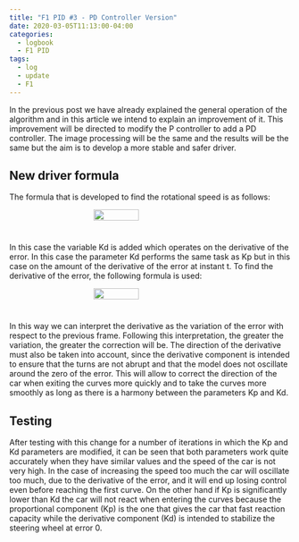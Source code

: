 ```yaml
---
title: "F1 PID #3 - PD Controller Version"
date: 2020-03-05T11:13:00-04:00
categories:
  - logbook
  - F1 PID
tags:
  - log
  - update
  - F1
---
```


In the previous post we have already explained the general operation of the algorithm and in this article we intend to explain an improvement of it. This improvement will be directed to modify the P controller to add a PD controller. The image processing will be the same and the results will be the same but the aim is to develop a more stable and safer driver.

## New driver formula

The formula that is developed to find the rotational speed is as follows:

<div style="display: flex; padding-bottom: 25px">
  <img src="{{site.site_url}}/assets/equations/pd-equation.png" width="40%" style="margin: auto">
</div>

In this case the variable Kd is added which operates on the derivative of the error. In this case the parameter Kd performs the same task as Kp but in this case on the amount of the derivative of the error at instant t. To find the derivative of the error, the following formula is used:

<div style="display: flex; padding-bottom: 25px">
  <img src="{{site.site_url}}/assets/equations/pd-error.png" width="40%" style="margin: auto">
</div>

In this way we can interpret the derivative as the variation of the error with respect to the previous frame. Following this interpretation, the greater the variation, the greater the correction will be. The direction of the derivative must also be taken into account, since the derivative component is intended to ensure that the turns are not abrupt and that the model does not oscillate around the zero of the error. This will allow to correct the direction of the car when exiting the curves more quickly and to take the curves more smoothly as long as there is a harmony between the parameters Kp and Kd.

## Testing

After testing with this change for a number of iterations in which the Kp and Kd parameters are modified, it can be seen that both parameters work quite accurately when they have similar values and the speed of the car is not very high. In the case of increasing the speed too much the car will oscillate too much, due to the derivative of the error, and it will end up losing control even before reaching the first curve. On the other hand if Kp is significantly lower than Kd the car will not react when entering the curves because the proportional component (Kp) is the one that gives the car that fast reaction capacity while the derivative component (Kd) is intended to stabilize the steering wheel at error 0.